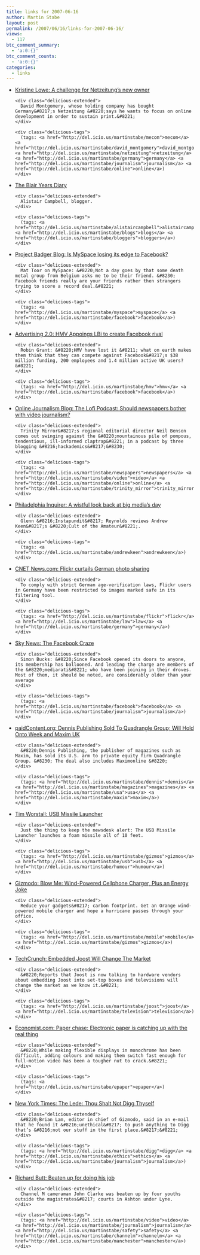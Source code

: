 ```yaml
---
title: links for 2007-06-16
author: Martin Stabe
layout: post
permalink: /2007/06/16/links-for-2007-06-16/
views:
  - 117
btc_comment_summary:
  - 'a:0:{}'
btc_comment_counts:
  - 'a:0:{}'
categories:
  - links
---
```

<ul class="delicious">
  <li>
    <div class="delicious-link">
      <a href="http://kristinelowe.blogs.com/kristine_lowe/2007/06/a_challenge_for.html">Kristine Lowe: A challenge for Netzeitung&#8217;s new owner</a>
    </div>
    
    <div class="delicious-extended">
      David Montgomery, whose holding company has bought Germany&#8217;s Netzeitung &#8220;says he wants to focus on online development in order to sustain print.&#8221;
    </div>
    
    <div class="delicious-tags">
      (tags: <a href="http://del.icio.us/martinstabe/mecom">mecom</a> <a href="http://del.icio.us/martinstabe/david_montgomery">david_montgomery</a> <a href="http://del.icio.us/martinstabe/netzeitung">netzeitung</a> <a href="http://del.icio.us/martinstabe/germany">germany</a> <a href="http://del.icio.us/martinstabe/journalism">journalism</a> <a href="http://del.icio.us/martinstabe/online">online</a>)
    </div>
  </li>
  
  <li>
    <div class="delicious-link">
      <a href="http://88.208.209.103/blogs/blairyears/">The Blair Years Diary</a>
    </div>
    
    <div class="delicious-extended">
      Alistair Campbell, blogger.
    </div>
    
    <div class="delicious-tags">
      (tags: <a href="http://del.icio.us/martinstabe/alistaircampbell">alistaircampbell</a> <a href="http://del.icio.us/martinstabe/blogs">blogs</a> <a href="http://del.icio.us/martinstabe/bloggers">bloggers</a>)
    </div>
  </li>
  
  <li>
    <div class="delicious-link">
      <a href="http://www.mathewtoor.co.uk/blog/2007/06/is_myspace_losing_its_edge_to.html">Project Badger Blog: Is MySpace losing its edge to Facebook?</a>
    </div>
    
    <div class="delicious-extended">
      Mat Toor on MySpace: &#8220;Not a day goes by that some death metal group from Belgium asks me to be their friend. &#8230; Facebook friends really are your friends rather then strangers trying to score a record deal.&#8221;
    </div>
    
    <div class="delicious-tags">
      (tags: <a href="http://del.icio.us/martinstabe/myspace">myspace</a> <a href="http://del.icio.us/martinstabe/facebook">facebook</a>)
    </div>
  </li>
  
  <li>
    <div class="delicious-link">
      <a href="http://www.brandrepublic.com/blogs/showpost/eb30495a-60c6-4d84-82c0-fe9273cfcfc0/">Advertising 2.0: HMV Appoings LBi to create Facebook rival</a>
    </div>
    
    <div class="delicious-extended">
      Robin Grant: &#8220;HMV have lost it &#8211; what on earth makes them think that they can compete against Facebook&#8217;s $38 million funding, 200 employees and 1.4 million active UK users?&#8221;
    </div>
    
    <div class="delicious-tags">
      (tags: <a href="http://del.icio.us/martinstabe/hmv">hmv</a> <a href="http://del.icio.us/martinstabe/facebook">facebook</a>)
    </div>
  </li>
  
  <li>
    <div class="delicious-link">
      <a href="http://onlinejournalismblog.wordpress.com/2007/06/13/the-lofi-podcast-should-newspapers-bother-with-video-journalism/#comments">Online Journalism Blog: The Lofi Podcast: Should newspapers bother with video journalism?</a>
    </div>
    
    <div class="delicious-extended">
      Trinity Mirror&#8217;s regional editorial director Neil Benson comes out swinging against the &#8220;mountainous pile of pompous, tendentious, ill-informed claptrap&#8221; in a podcast by three blogging &#8216;hackademics&#8217;&#8230;
    </div>
    
    <div class="delicious-tags">
      (tags: <a href="http://del.icio.us/martinstabe/newspapers">newspapers</a> <a href="http://del.icio.us/martinstabe/video">video</a> <a href="http://del.icio.us/martinstabe/online">online</a> <a href="http://del.icio.us/martinstabe/trinity_mirror">trinity_mirror</a>)
    </div>
  </li>
  
  <li>
    <div class="delicious-link">
      <a href="http://www.philly.com/inquirer/currents/7924327.html">Philadelphia Inquirer: A wistful look back at big media&#8217;s day</a>
    </div>
    
    <div class="delicious-extended">
      Glenn &#8216;Instapundit&#8217; Reynolds reviews Andrew Keen&#8217;s &#8220;Cult of the Amateur&#8221;.
    </div>
    
    <div class="delicious-tags">
      (tags: <a href="http://del.icio.us/martinstabe/andrewkeen">andrewkeen</a>)
    </div>
  </li>
  
  <li>
    <div class="delicious-link">
      <a href="http://news.com.com/8301-10784_3-9730348-7.html?part=rss&#038;subj=news&#038;tag=2547-1_3-0-20">CNET News.com: Flickr curtails German photo sharing</a>
    </div>
    
    <div class="delicious-extended">
      To comply with strict German age-verification laws, Flickr users in Germany have been restricted to images marked safe in its filtering tool.
    </div>
    
    <div class="delicious-tags">
      (tags: <a href="http://del.icio.us/martinstabe/flickr">flickr</a> <a href="http://del.icio.us/martinstabe/law">law</a> <a href="http://del.icio.us/martinstabe/germany">germany</a>)
    </div>
  </li>
  
  <li>
    <div class="delicious-link">
      <a href="http://skynews7.typepad.com/my_weblog/2007/06/the_facebook_cr.html">Sky News: The Facebook Craze</a>
    </div>
    
    <div class="delicious-extended">
      Simon Bucks: &#8220;Since Facebook opened its doors to anyone, its membership has ballooned. And leading the charge are members of the &#8220;mediarati&#8221; who have been joining in their droves. Most of them, it should be noted, are considerably older than your average
    </div>
    
    <div class="delicious-tags">
      (tags: <a href="http://del.icio.us/martinstabe/facebook">facebook</a> <a href="http://del.icio.us/martinstabe/journalism">journalism</a>)
    </div>
  </li>
  
  <li>
    <div class="delicious-link">
      <a href="http://www.paidcontent.org/entry/419-dennis-publishing-sold-to-quadrangle-group-will-hold-onto-week-and-maxi/">paidContent.org: Dennis Publishing Sold To Quadrangle Group; Will Hold Onto Week and Maxim UK</a>
    </div>
    
    <div class="delicious-extended">
      &#8220;Dennis Publishing, the publisher of magazines such as Maxim, has sold its U.S. arm to private equity firm Quadrangle Group. &#8230; The deal also includes Maximonline &#8220;
    </div>
    
    <div class="delicious-tags">
      (tags: <a href="http://del.icio.us/martinstabe/dennis">dennis</a> <a href="http://del.icio.us/martinstabe/magazines">magazines</a> <a href="http://del.icio.us/martinstabe/usa">usa</a> <a href="http://del.icio.us/martinstabe/maxim">maxim</a>)
    </div>
  </li>
  
  <li>
    <div class="delicious-link">
      <a href="http://timworstall.typepad.com/timworstall/2007/06/usb_missile_lau.html">Tim Worstall: USB Missile Launcher</a>
    </div>
    
    <div class="delicious-extended">
      Just the thing to keep the newsdesk alert: The USB Missile Launcher launches a foam missile all of 10 feet.
    </div>
    
    <div class="delicious-tags">
      (tags: <a href="http://del.icio.us/martinstabe/gizmos">gizmos</a> <a href="http://del.icio.us/martinstabe/usb">usb</a> <a href="http://del.icio.us/martinstabe/humour">humour</a>)
    </div>
  </li>
  
  <li>
    <div class="delicious-link">
      <a href="http://gizmodo.com/gadgets/blow-me/wind+powered-cellphone-charger-plus-an-energy-joke-269318.php">Gizmodo: Blow Me: Wind-Powered Cellphone Charger, Plus an Energy Joke</a>
    </div>
    
    <div class="delicious-extended">
      Reduce your gadgets&#8217; carbon footprint. Get an Orange wind-powered mobile charger and hope a hurricane passes through your office.
    </div>
    
    <div class="delicious-tags">
      (tags: <a href="http://del.icio.us/martinstabe/mobile">mobile</a> <a href="http://del.icio.us/martinstabe/gizmos">gizmos</a>)
    </div>
  </li>
  
  <li>
    <div class="delicious-link">
      <a href="http://www.techcrunch.com/2007/06/15/embedded-joost-will-change-the-market/">TechCrunch: Embedded Joost Will Change The Market</a>
    </div>
    
    <div class="delicious-extended">
      &#8220;Reports that Joost is now talking to hardware vendors about embedding Joost into set-top boxes and televisions will change the market as we know it.&#8221;
    </div>
    
    <div class="delicious-tags">
      (tags: <a href="http://del.icio.us/martinstabe/joost">joost</a> <a href="http://del.icio.us/martinstabe/television">television</a>)
    </div>
  </li>
  
  <li>
    <div class="delicious-link">
      <a href="http://www.economist.com/science/displaystory.cfm?story_id=9349608">Economist.com: Paper chase: Electronic paper is catching up with the real thing</a>
    </div>
    
    <div class="delicious-extended">
      &#8220;While making flexible displays in monochrome has been difficult, adding colours and making them switch fast enough for full-motion video has been a tougher nut to crack.&#8221;
    </div>
    
    <div class="delicious-tags">
      (tags: <a href="http://del.icio.us/martinstabe/epaper">epaper</a>)
    </div>
  </li>
  
  <li>
    <div class="delicious-link">
      <a href="http://thelede.blogs.nytimes.com/2007/06/14/thou-shalt-not-digg-thyself/">New York Times: The Lede: Thou Shalt Not Digg Thyself</a>
    </div>
    
    <div class="delicious-extended">
      &#8220;Brian Lam, editor in chief of Gizmodo, said in an e-mail that he found it &#8216;unethical&#8217; to push anything to Digg that’s &#8216;not our stuff in the first place.&#8217;&#8221;
    </div>
    
    <div class="delicious-tags">
      (tags: <a href="http://del.icio.us/martinstabe/digg">digg</a> <a href="http://del.icio.us/martinstabe/ethics">ethics</a> <a href="http://del.icio.us/martinstabe/journalism">journalism</a>)
    </div>
  </li>
  
  <li>
    <div class="delicious-link">
      <a href="http://blogs.channelm.co.uk/richardbutt/2007/06/beaten_up_for_doing_his_job.html">Richard Butt: Beaten up for doing his job</a>
    </div>
    
    <div class="delicious-extended">
      Channel M cameraman John Clarke was beaten up by four youths outside the magistrates&#8217; courts in Ashton under Lyne.
    </div>
    
    <div class="delicious-tags">
      (tags: <a href="http://del.icio.us/martinstabe/video">video</a> <a href="http://del.icio.us/martinstabe/journalism">journalism</a> <a href="http://del.icio.us/martinstabe/safety">safety</a> <a href="http://del.icio.us/martinstabe/channelm">channelm</a> <a href="http://del.icio.us/martinstabe/manchester">manchester</a>)
    </div>
  </li>
</ul>